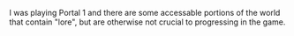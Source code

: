 I was playing Portal 1 and there are some accessable portions of the world that contain "lore", but are otherwise not crucial to progressing in the game.